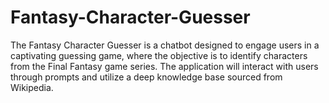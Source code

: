 # Fantasy-Character-Guesser
The Fantasy Character Guesser is a chatbot designed to engage users in a captivating guessing game, where the objective is to identify characters from the Final Fantasy game series. The application will interact with users through prompts and utilize a deep knowledge base sourced from Wikipedia.
